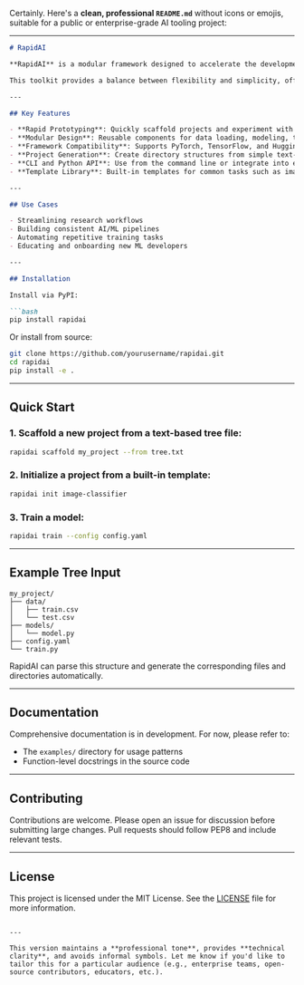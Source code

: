 Certainly. Here's a **clean, professional `README.md`** without icons or emojis, suitable for a public or enterprise-grade AI tooling project:

---

````markdown
# RapidAI

**RapidAI** is a modular framework designed to accelerate the development of AI models. It enables developers and researchers to rapidly prototype, configure, and deploy machine learning and deep learning projects with minimal setup.

This toolkit provides a balance between flexibility and simplicity, offering both high-level scaffolding tools and low-level customization options.

---

## Key Features

- **Rapid Prototyping**: Quickly scaffold projects and experiment with new ideas.
- **Modular Design**: Reusable components for data loading, modeling, training, and evaluation.
- **Framework Compatibility**: Supports PyTorch, TensorFlow, and Hugging Face Transformers.
- **Project Generation**: Create directory structures from simple text-tree definitions.
- **CLI and Python API**: Use from the command line or integrate into existing Python workflows.
- **Template Library**: Built-in templates for common tasks such as image classification, text classification, and more.

---

## Use Cases

- Streamlining research workflows
- Building consistent AI/ML pipelines
- Automating repetitive training tasks
- Educating and onboarding new ML developers

---

## Installation

Install via PyPI:

```bash
pip install rapidai
````

Or install from source:

```bash
git clone https://github.com/yourusername/rapidai.git
cd rapidai
pip install -e .
```

---

## Quick Start

### 1. Scaffold a new project from a text-based tree file:

```bash
rapidai scaffold my_project --from tree.txt
```

### 2. Initialize a project from a built-in template:

```bash
rapidai init image-classifier
```

### 3. Train a model:

```bash
rapidai train --config config.yaml
```

---

## Example Tree Input

```
my_project/
├── data/
│   ├── train.csv
│   └── test.csv
├── models/
│   └── model.py
├── config.yaml
└── train.py
```

RapidAI can parse this structure and generate the corresponding files and directories automatically.

---

## Documentation

Comprehensive documentation is in development. For now, please refer to:

* The `examples/` directory for usage patterns
* Function-level docstrings in the source code

---

## Contributing

Contributions are welcome. Please open an issue for discussion before submitting large changes. Pull requests should follow PEP8 and include relevant tests.

---

## License

This project is licensed under the MIT License. See the [LICENSE](LICENSE) file for more information.

```

---

This version maintains a **professional tone**, provides **technical clarity**, and avoids informal symbols. Let me know if you'd like to tailor this for a particular audience (e.g., enterprise teams, open-source contributors, educators, etc.).
```
